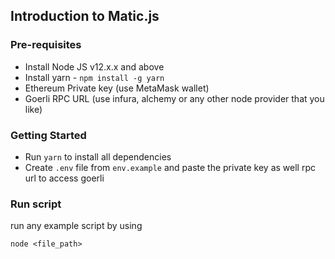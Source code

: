 ## Introduction to Matic.js

### Pre-requisites

- Install Node JS v12.x.x and above
- Install yarn - `npm install -g yarn`
- Ethereum Private key (use MetaMask wallet)
- Goerli RPC URL (use infura, alchemy or any other node provider that you like)

### Getting Started

- Run `yarn` to install all dependencies
- Create `.env` file from `env.example` and paste the private key as well rpc url to access goerli

### Run script

run any example script by using

```
node <file_path>
```

